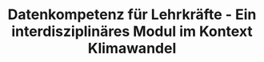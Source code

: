 ---
id: "dle-klimawandel" # nochmal überlegen
method: "Seminare"
institution: "Fakultät für Erziehungswissenschaft"
title: "Datenkompetenz für Lehrkräfte - Ein interdisziplinäres Modul im Kontext Klimawandel"
title_project: 
title_short: "DLE Klimawandel"
period: "Apr 22 ­­- Mar 23 (12 months)"
foerderlinie: "Fachspezifische Data Literacy"
round: "1"
lecture2go: "66697"
uhh_url: "https://www.hcl.uni-hamburg.de/ddlitlab/data-literacy-lehrlabor/erste-foerderrunde/05-dle-klimawandel.html"
contributors: "Moritz Kreinsen"
mentors: "Prof. Dr. Sandra Schulz, Prof. Dr. Sandra Sprenger"
quote: "Eine zukünftige Lehrkraft benötigt eine vielfältige Data Literacy. Dazu gehören Kompetenzen von der Erfassung von Daten bis hin zur Interpretation und Anwendung. Dabei kommt ihnen eine Multiplikator:innenfunktion bei der Etablierung von (digitalen) Datenkompetenzen für Generationen von Schüler:innen zu."
text: |
    ### Das Projekt DLE-Klimawandel

    Die Lehramtsstudierenden der Forschungswerkstatt durchlaufen anhand eigenständig erhobener Daten den kompletten Datenlebenszyklus, von der Sammlung bis zur Interpretation der Daten anhand des Inhaltsfelds Wetter, Klima und Klimawandel. Die Datensammlung erfolgt durch eigens konstruierte und programmierte Wetterstationen, die Wetterdaten an unterschiedlichen Orten sammeln. Im Rahmen der Lehrveranstaltung erwerben sie dabei neben informatischen Kompetenzen, etwa im Bereich Programmierung und Robotik auch grundlegende Kompetenzen des Datenmanagements, der Analyse und Visualisierung sowie Interpretation und Weitergabe von Daten. Neben der Förderung von Data Literacy und informatischen Kompetenzen, können die Masterstudierenden die Arbeit mit den Wetterstationen auch für den späteren Schulalltag nutzen.

    Ein weiteres Anliegen des Projektes ist es, einen wissenschaftlichen Beitrag zu leisten, indem die Bedeutung von Data Literacy für die spätere Tätigkeit der Lehramtsstudierenden und die erachtete Relevanz von Data Literacy für Schüler:innen empirisch untersucht werden.

    ### Rückblick und Ergebnisse

    Im Zentrum des Projektes stand zum einen die Konzeption einer interdisziplinären Seminarveranstaltung mit Forschungsbezug für die Lehrkräftebildung, welche erfolgreich umgesetzt, zeitgleich erprobt und anschließend summativ evaluiert, sowie wissenschaftlich begleitet wurde. Das Konzept als ein Ergebnis des Projektes, kann fortan weiterentwickelt und durch (andere) Lehrende genutzt werden. Dabei kann festgestellt werden, dass die Unterrichtsfächer Informatik und Geographie noch weitaus mehr Schnittmengen im Bereich der Data Literacy haben, als im Rahmen des Forschungsseminares thematisiert werden konnten.

    Zum Anderen wurden konkrete Bausteine, einerseits zum thematischen Input in der Lehrveranstaltung, wie beispielsweise dem Daten- und Informationsbegriff (auf Basis des informatischen Fachkonzeptes), Daten im Alltag, empirischen Forschungsmethoden, Forschungsdatenmanagement im Lehramt als auch zur konkreten praktischen Arbeit mit den Studierenden, entwickelt, welche in der fachdidaktischen Lehre unabhängig weitergenutzt werden können. Hierunter findet sich insbesondere auch ein Unterrichtsprojekt zur Entwicklung einer Wetterstation mit dem "Calliope Mini Microcontroller" mit ergänzender Handreichung für Lehrkräfte zu den Zielen des Unterrichtsversuchs und den angestrebten Datenkompetenzen. Hierzu wurde bereits ein Beitrag in dem unterrichtspraktischen Journal MNUjounal zum Thema "Forschendes Lernen zum Erwerb von Data Literacy über den Ansatz des Physical Computing im Kontext Wetter, Klima und Klimawandel" veröffentlicht. Weiterhin fließen Konzept und Bausteine in ein neues Transfer-Projekt mit dem Schülerforschungszentrum Hamburg ein und werden dort unterrichtspraktisch weiterentwickelt.

    ### Tipps von Lehrenden für Lehrende

    Da in der Forschungswerkstatt Studierende alle Fächer teilnehmen können, war es besonders interessant und herausfordernd fachfremd zu unterrichten. Lehrende sollten sich in solchen interdisziplinären Veranstaltungen deshalb besonders darauf konzentrieren, Inhalte didaktisch zu reduzieren und Studierende zu unterstützen, um diese bei ihrem Kenntnisstand abzuholen. Auch das Wecken von Interesse bei einem interdisziplinärem Thema, in dem sich Studierende gegenbenenfalls nur für Teilaspekte interessieren, ist eine Herausforderung. Diesbezüglich sollten Lehrprojekte überprüft und unter Umständen angepasst werden, um den Studierenden mehr Freiraum entsprechend ihrer Kompetenzen zu ermöglichen. Die Erhebung von Data‐Literacy‐Kompetenzen der Studierenden ist auch für andere Fächer interessant, damit die Lehrenden den Kompetenzstand ihrer Studierenden einschätzen und entsprechend dort anknüpfen können. 

image: 
image_credit:
link_external: "https://www.fis.uni-hamburg.de/publikationen/detail.html?id=5cbc3bc3-5ce0-471b-9bc5-5aae9027ddb6, https://www.ew.uni-hamburg.de/einrichtungen/ew5/didaktik-informatik/aktuelles/bildungsschnack-mai-2023.html" 
stine: "SoSe 2022 & WiSe 2022/23: Seminar https://www.stine.uni-hamburg.de/scripts/mgrqispi.dll?APPNAME=CampusNet&PRGNAME=COURSEDETAILS&ARGUMENTS=-N000000000000001,-N000605,-N0,-N383195200281045,-N383195200218046,-N0,-N0,-N3,-APSAlPq5u3SmtRjWqxUWCfNHtQIWecomZfIoVVUoJQupacqZdvgejmWU8vB9wODwk7YPTQYoPPfwjOfZWvIPQQI5UfZpkQQUvfZR97QRuH-fN7uKEOIUhRuKorDUpfdH3cURDVBokxzAkVzW9eUUMOY50OBL8RjK5vqAoRd5ZVDRuRW5PmDc9PopZ7-W97ufjQ-pjrgLKWzwJHBUQQzWEvoUjHSLQHBZefbNARSAzmfm3v-WK3QWkvBHM3opwQMpI4fGYQ-Wg7uAFRoHD3WRomdRPONKLrbZ0fg5KPgWXffHNWf5mRgHDHDPe3uHeejWhVY7ZfQpomdosHILhWgppHuntQQHPmzKIeQLLeNAB3fLlOqHeYbZlPNZEOMKEWIPkVSHscW5HRz5sWQLWfZcw4qNZvzo7mBLdHWpDHuP5mWPtrMAlYS57xqZqVIRkmzZ8WNR5xDKhWNoIxIojmQRSeu5lfSU9eYoz7NAKxzWd7gmkRzmfeUBdrUPy3IUdfjB-vMp9xDwEeZmM3uRomDojcq6BWgHA4fmyOYDZOqUFQqGkV-50VMLxeul9vuAl3fW8fQpECWPxPDUpejRHYMLXvzoTmZKAcfm7WjUpvfnZO-L-OB5yQjPEHYnAxD6dQfwsxkNwcjcNPqH3cDwNPQPVcfAKCW76xZLqVzUJrqoY4fGEVU5YRU5qfYLyHDAUcYAVcMAEcfRPmMWYVWma7fD6fDD9RdGNOdAZHDwXYMRXVjU7HYWb7q58QjRDVZB9fILm, https://www.stine.uni-hamburg.de/scripts/mgrqispi.dll?APPNAME=CampusNet&PRGNAME=COURSEDETAILS&ARGUMENTS=-N000000000000001,-N000605,-N0,-N381376078439341,-N381376078494342,-N0,-N0,-N3,-ARg5p4Dw3cIHI3zydfI5JPWid4B6BeWmARYGzW-UTHBPaPBRWQBHqcfAuctZ0HZHWCuHYHu7FVQB9VNfFOBLCmN6e7WpoRuLYcQPvrbZTHqm04vZVYqKfeq5EeMH7RzRYv-LBVWUFfWcdPfPqcWLLHzUvvBA9WW5MPZH6vuRPQfPHrUHzPDoWPgUqvDKLWBDN4YwD4SLxxBUUcum8HDwZvfK9xoRXmjmPcMRbPMog7MmSxqw7eYHge-H3Pj7wYUmkVfAjPdKvHgmk7ZmSVd2j4YPSvN5NVMRHeQpNPzHvWzwzYI5aRNKp4QHgRSKNmYlFfIo7Vo7w4UK3QYodegPWeUmBRIWUQMRqfNU9edAZeumMQqAkfoowfoK74UWkfDRDPN26VNRVx-UVRoHyPQf-HSRTRYGDQBHSPqUBmILKeNwpWBRTHzAmPfPwRMlAPIovvQUkYgRtmZK5fQ5aHBPofjB9rMpXHzGe3fmtmD68mjRsvYGl3uRUcfAQxDA9PZVdmBmDHUUMHYZY7dZWcWoWvBZBRoK3fWmtPSRJrgUQrqUKRfH5WoU-PZRtcqoM4YKMVgmeQSHWVfyFWd5vQz6eWzcZfNDZ4SltvQLFvDwLxdo6PoRb4oLCWulZYzNZQYLu7qa6ffRfeNaZvSp5OWRJ4U5axopoVQLKxDGY3YVFvIUjmYPz4uPTRWp3RBF-CQHyQj5TeNKK3fHuc-pFxDW5YYmNxILSfqLL3YNZcdwm4YB-WWHQvM5FvfmxcY5HQWUF"
---